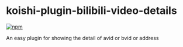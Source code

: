 # koishi-plugin-bilibili-video-details

[![npm](https://img.shields.io/npm/v/koishi-plugin-bilibili-video-details?style=flat-square)](https://www.npmjs.com/package/koishi-plugin-bilibili-video-details)

An easy plugin for showing the detail of avid or bvid or address
